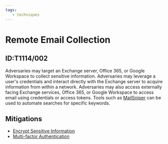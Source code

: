 ```yaml
---
tags:
   - techniques
---
```

# Remote Email Collection
## ID:T1114/002
Adversaries may target an Exchange server, Office 365, or Google Workspace to collect sensitive information. Adversaries may leverage a user's credentials and interact directly with the Exchange server to acquire information from within a network. Adversaries may also access externally facing Exchange services, Office 365, or Google Workspace to access email using credentials or access tokens. Tools such as [MailSniper](/mitre/software/S0413) can be used to automate searches for specific keywords.
## Mitigations
* [Encrypt Sensitive Information](/mitre/mitigations/M1041)
* [Multi-factor Authentication](/mitre/mitigations/M1032)
